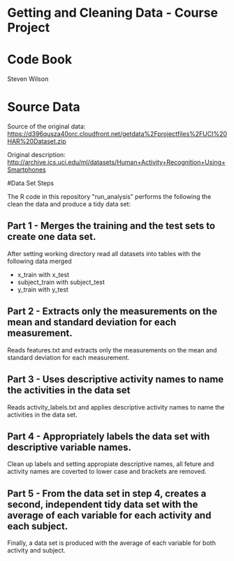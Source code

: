 # Getting and Cleaning Data - Course Project
# Code Book

Steven Wilson

# Source Data

Source of the original data: https://d396qusza40orc.cloudfront.net/getdata%2Fprojectfiles%2FUCI%20HAR%20Dataset.zip

Original description: http://archive.ics.uci.edu/ml/datasets/Human+Activity+Recognition+Using+Smartphones

#Data Set Steps

The R code in this repository "run_analysis" performs the following the clean the data and produce a tidy data set:

## Part 1 - Merges the training and the test sets to create one data set.

After setting working directory read all datasets into tables with the following data merged

- x_train with x_test
- subject_train with subject_test
- y_train with y_test

## Part 2 - Extracts only the measurements on the mean and standard deviation for each measurement. 

Reads features.txt and extracts only the measurements on the mean and standard deviation for each measurement.

## Part 3 - Uses descriptive activity names to name the activities in the data set

Reads activity_labels.txt and applies descriptive activity names to name the activities in the data set.

## Part 4 - Appropriately labels the data set with descriptive variable names. 

Clean up labels and setting appropiate descriptive names, all feture and activity names are coverted to lower case and brackets are removed.

## Part 5 - From the data set in step 4, creates a second, independent tidy data set with the average of each variable for each activity and each subject.

Finally, a data set is produced with the average of each variable for both activity and subject.